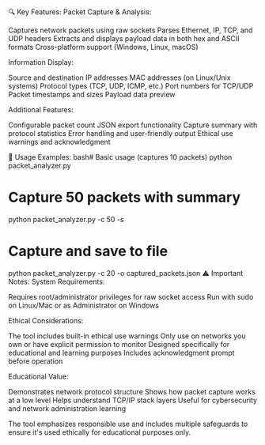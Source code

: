 🔍 Key Features:
Packet Capture & Analysis:

Captures network packets using raw sockets
Parses Ethernet, IP, TCP, and UDP headers
Extracts and displays payload data in both hex and ASCII formats
Cross-platform support (Windows, Linux, macOS)

Information Display:

Source and destination IP addresses
MAC addresses (on Linux/Unix systems)
Protocol types (TCP, UDP, ICMP, etc.)
Port numbers for TCP/UDP
Packet timestamps and sizes
Payload data preview

Additional Features:

Configurable packet count
JSON export functionality
Capture summary with protocol statistics
Error handling and user-friendly output
Ethical use warnings and acknowledgment

🚀 Usage Examples:
bash# Basic usage (captures 10 packets)
python packet_analyzer.py

# Capture 50 packets with summary
python packet_analyzer.py -c 50 -s

# Capture and save to file
python packet_analyzer.py -c 20 -o captured_packets.json
⚠️ Important Notes:
System Requirements:

Requires root/administrator privileges for raw socket access
Run with sudo on Linux/Mac or as Administrator on Windows

Ethical Considerations:

The tool includes built-in ethical use warnings
Only use on networks you own or have explicit permission to monitor
Designed specifically for educational and learning purposes
Includes acknowledgment prompt before operation

Educational Value:

Demonstrates network protocol structure
Shows how packet capture works at a low level
Helps understand TCP/IP stack layers
Useful for cybersecurity and network administration learning

The tool emphasizes responsible use and includes multiple safeguards to ensure it's used ethically for educational purposes only.
